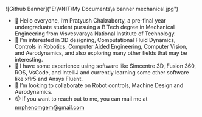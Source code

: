 ![Github Banner]("E:\VNIT\My Documents\a banner mechanical.jpg")
- 👋 Hello everyone, I’m Pratyush Chakraborty, a pre-final year undergraduate student pursuing a B.Tech degree in Mechanical Engineering from Visvesvaraya National Institute of Technology.
- 👀 I’m interested in 3D designing, Computational Fluid Dynamics, Controls in Robotics, Computer Aided Engineering, Computer Vision, and Aerodynamics, and also exploring many other fields that may be interesting.
- 🌱 I have some experience using software like Simcentre 3D, Fusion 360, ROS, VsCode, and IntelliJ and currently learning some other software like xflr5 and Ansys Fluent.
- 💞️ I’m looking to collaborate on Robot controls, Machine Design and Aerodynamics.
- 📫 If you want to reach out to me, you can mail me at mrphenomgem@gmail.com

<!---
Pratyush-Chakraborty/Pratyush-Chakraborty is a ✨ special ✨ repository because its `README.md` (this file) appears on your GitHub profile.
You can click the Preview link to take a look at your changes.
--->
